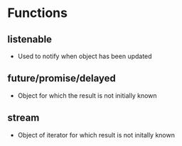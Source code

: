 # Functions

## listenable
- Used to notify when object has been updated
  
## future/promise/delayed
- Object for which the result is not initially known

## stream
- Object of iterator for which result is not initally known



